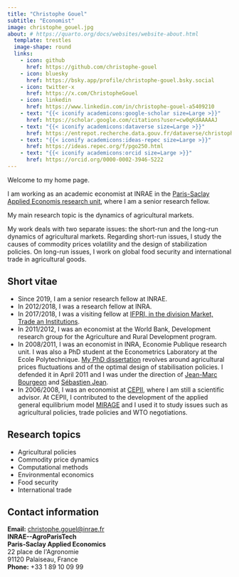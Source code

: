 ```yaml
---
title: "Christophe Gouel"
subtitle: "Economist"
image: christophe_gouel.jpg
about: # https://quarto.org/docs/websites/website-about.html
  template: trestles
  image-shape: round
  links:
    - icon: github
      href: https://github.com/christophe-gouel
    - icon: bluesky
      href: https://bsky.app/profile/christophe-gouel.bsky.social
    - icon: twitter-x
      href: https://x.com/ChristopheGouel
    - icon: linkedin
      href: https://www.linkedin.com/in/christophe-gouel-a5409210
    - text: "{{< iconify academicons:google-scholar size=Large >}}"
      href: https://scholar.google.com/citations?user=cw0qKdAAAAAJ
    - text: "{{< iconify academicons:dataverse size=Large >}}"
      href: https://entrepot.recherche.data.gouv.fr/dataverse/christophe-gouel
    - text: "{{< iconify academicons:ideas-repec size=Large >}}"
      href: https://ideas.repec.org/f/pgo250.html
    - text: "{{< iconify academicons:orcid size=Large >}}"
      href: https://orcid.org/0000-0002-3946-5222
---
```


Welcome to my home page.

I am working as an academic economist at INRAE in the [Paris-Saclay Applied Economis research unit](https://psae-saclay.fr/en/), where I am a senior research fellow.

My main research topic is the dynamics of agricultural markets.

My work deals with two separate issues: the short-run and the long-run dynamics of agricultural markets. Regarding short-run issues, I study the causes of commodity prices volatility and the design of stabilization policies. On long-run issues, I work on global food security and international trade in agricultural goods.

## Short vitae

- Since 2019, I am a senior research fellow at INRAE.
- In 2012/2018, I was a research fellow at INRA.
- In 2017/2018, I was a visiting fellow at [IFPRI, in the division Market, Trade an Institutions](https://www.ifpri.org/division/markets-trade-and-institutions-mtid).
- In 2011/2012, I was an economist at the World Bank, Development research group for the Agriculture and Rural Development program.
- In 2008/2011, I was an economist in INRA, Economie Publique research unit. I was also a PhD student at the Econometrics Laboratory at the Ecole Polytechnique. [My PhD dissertation](https://pastel.archives-ouvertes.fr/pastel-00584922/) revolves around agricultural prices fluctuations and of the optimal design of stabilisation policies. I defended it in April 2011 and I was under the direction of [Jean-Marc Bourgeon](https://sites.google.com/site/jeanmarcbourgeoneconomics/) and [Sébastien Jean](http://sebastien.jean.eco.free.fr/).
- In 2006/2008, I was an economist at [CEPII](https://www.cepii.fr/CEPII/en/welcome.asp), where I am still a scientific advisor. At CEPII, I contributed to the development of the applied general equilibrium model [MIRAGE](https://mirage-model.eu) and I used it to study issues such as agricultural policies, trade policies and WTO negotiations.

## Research topics

- Agricultural policies
- Commodity price dynamics
- Computational methods
- Environmental economics
- Food security
- International trade

## Contact information

**Email:** <christophe.gouel@inrae.fr>\
**INRAE--AgroParisTech**\
**Paris-Saclay Applied Economics**\
22 place de l\'Agronomie\
91120 Palaiseau, France\
**Phone:** +33 1 89 10 09 99
